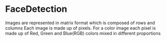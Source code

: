# FaceDetection
Images are represented in matrix format which is composed of rows and columns
Each image is made up of pixels. For a color image each pixel is made up of Red, Green and Blue(RGB) colors mixed in different proportions
